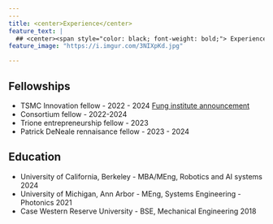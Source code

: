 ```yaml
---
---
title: <center>Experience</center>
feature_text: |
  ## <center><span style="color: black; font-weight: bold;"> Experience and Projects</span></center>
feature_image: "https://i.imgur.com/3NIXpKd.jpg"

---
```


## Fellowships
- TSMC Innovation fellow - 2022 - 2024 [Fung institute announcement](https://funginstitute.berkeley.edu/news/2023-mba-meng-taiwan-semiconductor-manufacturing-fellowship/)
- Consortium fellow - 2022-2024
- Trione entrepreneurship fellow - 2023
- Patrick DeNeale rennaisance fellow - 2023 - 2024


## Education
- University of California, Berkeley - MBA/MEng, Robotics and AI systems 2024
- University of Michigan, Ann Arbor - MEng, Systems Engineering - Photonics 2021
- Case Western Reserve University - BSE, Mechanical Engineering 2018
